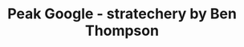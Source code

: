 ---
categories: all_articles articles
provider_display: "stratechery.com"
provider_name: "stratechery.com"
favicon_url: http://2yj23r14cytosbxol4cavq337g.wpengine.netdna-cdn.com/wp-content/themes/stratechery/images/IE/favicon.ico
title: "Peak Google - stratechery by Ben Thompson"
published: 2014-10-24
source: http://stratechery.com/2014/peak-google/
thumbnail: http://stratechery.com/wp-content/uploads/2014/10/google1-600x450.jpg
---